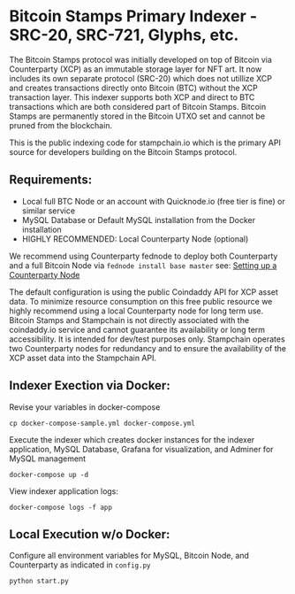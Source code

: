 # Bitcoin Stamps Primary Indexer - SRC-20, SRC-721, Glyphs, etc.

The Bitcoin Stamps protocol was initially developed on top of Bitcoin via Counterparty (XCP) as an immutable storage layer for NFT art. It now includes its own separate protocol (SRC-20) which does not utillize XCP and creates transactions directly onto Bitcoin (BTC) without the XCP transaction layer. This indexer supports both XCP and direct to BTC transactions which are both considered part of Bitcoin Stamps. Bitcoin Stamps are permanently stored in the Bitcoin UTXO set and cannot be pruned from the blockchain.

This is the public indexing code for stampchain.io which is the primary API source for developers building on the Bitcoin Stamps protocol.

## Requirements:

 - Local full BTC Node or an account with Quicknode.io (free tier is fine) or similar service  
 - MySQL Database or Default MySQL installation from the Docker installation
 - HIGHLY RECOMMENDED: Local Counterparty Node (optional) 

We recommend using Counterparty fednode to deploy both Counterparty and a full Bitcoin Node via `fednode install base master` see: [Setting up a Counterparty Node](https://github.com/CounterpartyXCP/Documentation/blob/master/Installation/federated_node.md)

The default configuration is using the public Coindaddy API for XCP asset data. To minimize resource consumption on this free public resource we highly recommend using a local Counterparty node for long term use. Bitcoin Stamps and Stampchain is not directly associated with the coindaddy.io service and cannot guarantee its availability or long term accessibility. It is intended for dev/test purposes only. Stampchain operates two Counterparty nodes for redundancy and to ensure the availability of the XCP asset data into the Stampchain API.

## Indexer Exection via Docker: 

Revise your variables in docker-compose

`cp docker-compose-sample.yml docker-compose.yml`

Execute the indexer which creates docker instances for the indexer application, MySQL Database, Grafana for visualization, and Adminer for MySQL management

`docker-compose up -d`

View indexer application logs:

`docker-compose logs -f app`


## Local Execution w/o Docker:

Configure all environment variables for MySQL, Bitcoin Node, and Counterparty as indicated in `config.py`

`python start.py` 